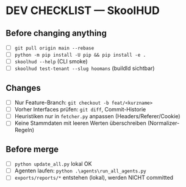 # DEV CHECKLIST — SkoolHUD

## Before changing anything
- [ ] `git pull origin main --rebase`
- [ ] `python -m pip install -U pip && pip install -e .`
- [ ] `skoolhud --help` (CLI smoke)
- [ ] `skoolhud test-tenant --slug hoomans` (buildId sichtbar)

## Changes
- [ ] Nur Feature-Branch: `git checkout -b feat/<kurzname>`
- [ ] Vorher Interfaces prüfen: `git diff`, Commit-Historie
- [ ] Heuristiken nur in `fetcher.py` anpassen (Headers/Referer/Cookie)
- [ ] Keine Stammdaten mit leeren Werten überschreiben (Normalizer-Regeln)

## Before merge
- [ ] `python update_all.py` lokal OK
- [ ] Agenten laufen: `python .\agents\run_all_agents.py`
- [ ] `exports/reports/*` entstehen (lokal), werden NICHT committed
